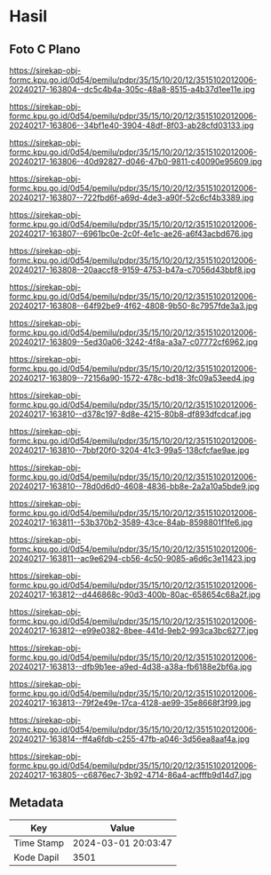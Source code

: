 # Hasil

## Foto C Plano

https://sirekap-obj-formc.kpu.go.id/0d54/pemilu/pdpr/35/15/10/20/12/3515102012006-20240217-163804--dc5c4b4a-305c-48a8-8515-a4b37d1ee11e.jpg

https://sirekap-obj-formc.kpu.go.id/0d54/pemilu/pdpr/35/15/10/20/12/3515102012006-20240217-163806--34bf1e40-3904-48df-8f03-ab28cfd03133.jpg

https://sirekap-obj-formc.kpu.go.id/0d54/pemilu/pdpr/35/15/10/20/12/3515102012006-20240217-163806--40d92827-d046-47b0-9811-c40090e95609.jpg

https://sirekap-obj-formc.kpu.go.id/0d54/pemilu/pdpr/35/15/10/20/12/3515102012006-20240217-163807--722fbd6f-a69d-4de3-a90f-52c6cf4b3389.jpg

https://sirekap-obj-formc.kpu.go.id/0d54/pemilu/pdpr/35/15/10/20/12/3515102012006-20240217-163807--6961bc0e-2c0f-4e1c-ae26-a6f43acbd676.jpg

https://sirekap-obj-formc.kpu.go.id/0d54/pemilu/pdpr/35/15/10/20/12/3515102012006-20240217-163808--20aaccf8-9159-4753-b47a-c7056d43bbf8.jpg

https://sirekap-obj-formc.kpu.go.id/0d54/pemilu/pdpr/35/15/10/20/12/3515102012006-20240217-163808--64f92be9-4f62-4808-9b50-8c7957fde3a3.jpg

https://sirekap-obj-formc.kpu.go.id/0d54/pemilu/pdpr/35/15/10/20/12/3515102012006-20240217-163809--5ed30a06-3242-4f8a-a3a7-c07772cf6962.jpg

https://sirekap-obj-formc.kpu.go.id/0d54/pemilu/pdpr/35/15/10/20/12/3515102012006-20240217-163809--72156a90-1572-478c-bd18-3fc09a53eed4.jpg

https://sirekap-obj-formc.kpu.go.id/0d54/pemilu/pdpr/35/15/10/20/12/3515102012006-20240217-163810--d378c197-8d8e-4215-80b8-df893dfcdcaf.jpg

https://sirekap-obj-formc.kpu.go.id/0d54/pemilu/pdpr/35/15/10/20/12/3515102012006-20240217-163810--7bbf20f0-3204-41c3-99a5-138cfcfae9ae.jpg

https://sirekap-obj-formc.kpu.go.id/0d54/pemilu/pdpr/35/15/10/20/12/3515102012006-20240217-163810--78d0d6d0-4608-4836-bb8e-2a2a10a5bde9.jpg

https://sirekap-obj-formc.kpu.go.id/0d54/pemilu/pdpr/35/15/10/20/12/3515102012006-20240217-163811--53b370b2-3589-43ce-84ab-8598801f1fe6.jpg

https://sirekap-obj-formc.kpu.go.id/0d54/pemilu/pdpr/35/15/10/20/12/3515102012006-20240217-163811--ac9e6294-cb56-4c50-9085-a6d6c3e11423.jpg

https://sirekap-obj-formc.kpu.go.id/0d54/pemilu/pdpr/35/15/10/20/12/3515102012006-20240217-163812--d446868c-90d3-400b-80ac-658654c68a2f.jpg

https://sirekap-obj-formc.kpu.go.id/0d54/pemilu/pdpr/35/15/10/20/12/3515102012006-20240217-163812--e99e0382-8bee-441d-9eb2-993ca3bc6277.jpg

https://sirekap-obj-formc.kpu.go.id/0d54/pemilu/pdpr/35/15/10/20/12/3515102012006-20240217-163813--dfb9b1ee-a9ed-4d38-a38a-fb6188e2bf6a.jpg

https://sirekap-obj-formc.kpu.go.id/0d54/pemilu/pdpr/35/15/10/20/12/3515102012006-20240217-163813--79f2e49e-17ca-4128-ae99-35e8668f3f99.jpg

https://sirekap-obj-formc.kpu.go.id/0d54/pemilu/pdpr/35/15/10/20/12/3515102012006-20240217-163814--ff4a6fdb-c255-47fb-a046-3d56ea8aaf4a.jpg

https://sirekap-obj-formc.kpu.go.id/0d54/pemilu/pdpr/35/15/10/20/12/3515102012006-20240217-163805--c6876ec7-3b92-4714-86a4-acfffb9d14d7.jpg


## Metadata

| Key        | Value               |
| ---------- | ------------------- |
| Time Stamp | 2024-03-01 20:03:47 |
| Kode Dapil | 3501                |



